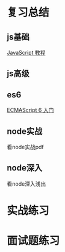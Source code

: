# 复习总结

## js基础
[JavaScript 教程](https://www.runoob.com/js/js-tutorial.html)
## js高级
## es6
[ECMAScript 6 入门](http://es6.ruanyifeng.com/)
## node实战
看node实战pdf
## node深入
看node深入浅出


# 实战练习
# 面试题练习

